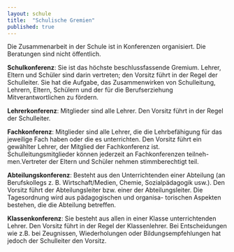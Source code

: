 ```yaml
---
layout: schule
title:  "Schulische Gremien"
published: true
---
```


Die Zusammenarbeit in der Schule ist in Konferenzen organisiert. Die Beratungen sind nicht öffentlich. 

**Schulkonferenz**: Sie ist das höchste beschlussfassende Gremium. Lehrer, Eltern und Schüler sind darin vertreten; den Vorsitz führt in der Regel der Schulleiter. Sie hat die Aufgabe, das Zusammenwirken von Schulleitung, Lehrern, Eltern, Schülern und der für die Berufserziehung Mitverantwortlichen zu fördern.

**Lehrerkonferenz**: Mitglieder sind alle Lehrer. Den Vorsitz führt in der Regel der Schulleiter. 

**Fachkonferenz**: Mitglieder sind alle Lehrer, die die Lehrbefähigung für das jeweilige Fach haben oder die es unterrichten. Den Vorsitz führt ein gewählter Lehrer, der Mitglied der Fachkonferenz ist. Schulleitungsmitglieder können jederzeit an Fachkonferenzen teilneh-
men.Vertreter der Eltern und Schüler nehmen stimmberechtigt teil. 

**Abteilungskonferenz**: Besteht aus den Unterrichtenden einer Abteilung (an Berufskollegs z. B. Wirtschaft/Medien, Chemie, Sozialpädagogik usw.). Den Vorsitz führt der Abteilungsleiter bzw. einer der Abteilungsleiter. Die Tagesordnung wird aus pädagogischen und organisa-
torischen Aspekten bestehen, die die Abteilung betreffen. 

**Klassenkonferenz**: Sie besteht aus allen in einer Klasse unterrichtenden Lehrer. Den Vorsitz führt in der Regel der Klassenlehrer. Bei Entscheidungen wie z.B. bei Zeugnissen, Wiederholungen oder Bildungsempfehlungen hat jedoch der Schulleiter den Vorsitz. 

